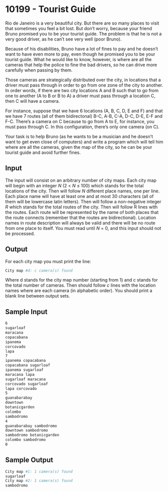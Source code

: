 # 10199 - Tourist Guide

Rio de Janeiro is a very beautiful city. But there are so many places to visit that sometimes you feel
a bit lost. But don’t worry, because your friend Bruno promised you to be your tourist guide. The
problem is that he is not a very good driver, as he can’t see very well (poor Bruno).

Because of his disabilities, Bruno have a lot of fines to pay and he doesn’t want to have even more
to pay, even though he promised you to be your tourist guide. What he would like to know, however,
is where are all the cameras that help the police to fine the bad drivers, so he can drive more carefully
when passing by them.

Those cameras are strategically distributed over the city, in locations that a driver must pass through
in order to go from one zone of the city to another. In order words, if there are two city locations A
and B such that to go from one to another (A to B or B to A) a driver must pass through a location
C, then C will have a camera.

For instance, suppose that we have 6 locations (A, B, C, D, E and F) and that we have 7 routes
(all of them bidirectonal) B-C, A-B, C-A, D-C, D-E, E-F and F-C. There’s a camera on C because to
go from A to E, for instance, you must pass through C. In this configuration, there’s only one camera
(on C).

Your task is to help Bruno (as he wants to be a musician and he doesn’t want to get even close of
computers) and write a program which will tell him where are all the cameras, given the map of the
city, so he can be your tourist guide and avoid further fines.


## Input

The input will consist on an arbitrary number of city maps. Each city map will begin with an integer
*N* (2 < *N* ≤ 100) which stands for the total locations of the city. Then will follow *N* different place
names, one per line. Each place name will have at least one and at most 30 characters (all of them will
be lowercase latin letters). Then will follow a non-negative integer *R* which stands for the total routes
of the city. Then will follow R lines with the routes. Each route will be represented by the name of
both places that the route connects (remember that the routes are bidirectional). Location names in
route description will always be valid and there will be no route from one place to itself. You must
read until *N* = 0, and this input should not be processed.


## Output

For each city map you must print the line:

```bash
City map #d: c camera(s) found
```

Where d stands for the city map number (starting from 1) and c stands for the total number of
cameras. Then should follow *c* lines with the location names where are each camera (in alphabetic
order). You should print a blank line between output sets.


## Sample Input

```bash
6
sugarloaf
maracana
copacabana
ipanema
corcovado
lapa
7
ipanema copacabana
copacabana sugarloaf
ipanema sugarloaf
maracana lapa
sugarloaf maracana
corcovado sugarloaf
lapa corcovado
5
guanabarabay
downtown
botanicgarden
colombo
sambodromo
4
guanabarabay sambodromo
downtown sambodromo
sambodromo botanicgarden
colombo sambodromo
0
```


## Sample Output

```bash
City map #1: 1 camera(s) found
sugarloaf
City map #2: 1 camera(s) found
sambodromo
```
